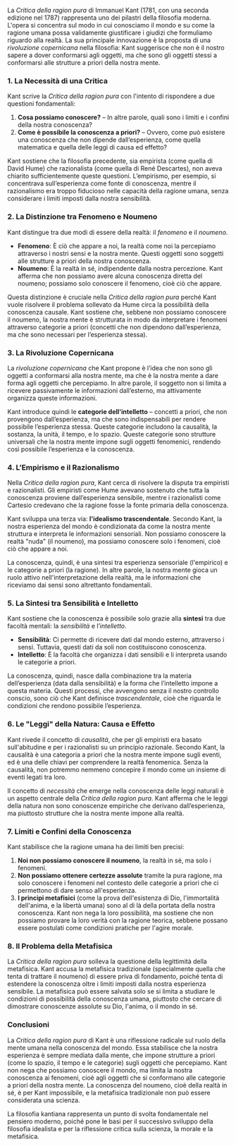 La _Critica della ragion pura_ di Immanuel Kant (1781, con una seconda edizione nel 1787) rappresenta uno dei pilastri della filosofia moderna. L'opera si concentra sul modo in cui conosciamo il mondo e su come la ragione umana possa validamente giustificare i giudizi che formuliamo riguardo alla realtà. La sua principale innovazione è la proposta di una _rivoluzione copernicana_ nella filosofia: Kant suggerisce che non è il nostro sapere a dover conformarsi agli oggetti, ma che sono gli oggetti stessi a conformarsi alle strutture a priori della nostra mente.

### 1. La Necessità di una Critica

Kant scrive la _Critica della ragion pura_ con l'intento di rispondere a due questioni fondamentali:

1. **Cosa possiamo conoscere?** – In altre parole, quali sono i limiti e i confini della nostra conoscenza?
2. **Come è possibile la conoscenza a priori?** – Ovvero, come può esistere una conoscenza che non dipende dall’esperienza, come quella matematica e quella delle leggi di causa ed effetto?

Kant sostiene che la filosofia precedente, sia empirista (come quella di David Hume) che razionalista (come quella di René Descartes), non aveva chiarito sufficientemente queste questioni. L’empirismo, per esempio, si concentrava sull’esperienza come fonte di conoscenza, mentre il razionalismo era troppo fiducioso nelle capacità della ragione umana, senza considerare i limiti imposti dalla nostra sensibilità.

### 2. La Distinzione tra Fenomeno e Noumeno

Kant distingue tra due modi di essere della realtà: il _fenomeno_ e il _noumeno_.

- **Fenomeno**: È ciò che appare a noi, la realtà come noi la percepiamo attraverso i nostri sensi e la nostra mente. Questi oggetti sono soggetti alle strutture a priori della nostra conoscenza.
- **Noumeno**: È la realtà in sé, indipendente dalla nostra percezione. Kant afferma che non possiamo avere alcuna conoscenza diretta del noumeno; possiamo solo conoscere il fenomeno, cioè ciò che appare.

Questa distinzione è cruciale nella _Critica della ragion pura_ perché Kant vuole risolvere il problema sollevato da Hume circa la possibilità della conoscenza causale. Kant sostiene che, sebbene non possiamo conoscere il noumeno, la nostra mente è strutturata in modo da interpretare i fenomeni attraverso categorie a priori (concetti che non dipendono dall’esperienza, ma che sono necessari per l’esperienza stessa).

### 3. La Rivoluzione Copernicana

La _rivoluzione copernicana_ che Kant propone è l’idea che non sono gli oggetti a conformarsi alla nostra mente, ma che è la nostra mente a dare forma agli oggetti che percepiamo. In altre parole, il soggetto non si limita a ricevere passivamente le informazioni dall’esterno, ma attivamente organizza queste informazioni.

Kant introduce quindi le **categorie dell'intelletto** – concetti a priori, che non provengono dall’esperienza, ma che sono indispensabili per rendere possibile l’esperienza stessa. Queste categorie includono la causalità, la sostanza, la unità, il tempo, e lo spazio. Queste categorie sono strutture universali che la nostra mente impone sugli oggetti fenomenici, rendendo così possibile l’esperienza e la conoscenza.

### 4. L’Empirismo e il Razionalismo

Nella _Critica della ragion pura_, Kant cerca di risolvere la disputa tra empiristi e razionalisti. Gli empiristi come Hume avevano sostenuto che tutta la conoscenza proviene dall’esperienza sensibile, mentre i razionalisti come Cartesio credevano che la ragione fosse la fonte primaria della conoscenza.

Kant sviluppa una terza via: **l'idealismo trascendentale**. Secondo Kant, la nostra esperienza del mondo è condizionata da come la nostra mente struttura e interpreta le informazioni sensoriali. Non possiamo conoscere la realtà "nuda" (il noumeno), ma possiamo conoscere solo i fenomeni, cioè ciò che appare a noi.

La conoscenza, quindi, è una sintesi tra esperienza sensoriale (l'empirico) e le categorie a priori (la ragione). In altre parole, la nostra mente gioca un ruolo attivo nell'interpretazione della realtà, ma le informazioni che riceviamo dai sensi sono altrettanto fondamentali.

### 5. La Sintesi tra Sensibilità e Intelletto

Kant sostiene che la conoscenza è possibile solo grazie alla **sintesi** tra due facoltà mentali: la _sensibilità_ e l’_intelletto_.

- **Sensibilità**: Ci permette di ricevere dati dal mondo esterno, attraverso i sensi. Tuttavia, questi dati da soli non costituiscono conoscenza.
- **Intelletto**: È la facoltà che organizza i dati sensibili e li interpreta usando le categorie a priori.

La conoscenza, quindi, nasce dalla combinazione tra la materia dell’esperienza (data dalla sensibilità) e la forma che l’intelletto impone a questa materia. Questi processi, che avvengono senza il nostro controllo conscio, sono ciò che Kant definisce _trascendentale_, cioè che riguarda le condizioni che rendono possibile l’esperienza.

### 6. Le "Leggi" della Natura: Causa e Effetto

Kant rivede il concetto di _causalità_, che per gli empiristi era basato sull'abitudine e per i razionalisti su un principio razionale. Secondo Kant, la causalità è una categoria a priori che la nostra mente impone sugli eventi, ed è una delle chiavi per comprendere la realtà fenomenica. Senza la causalità, non potremmo nemmeno concepire il mondo come un insieme di eventi legati tra loro.

Il concetto di _necessità_ che emerge nella conoscenza delle leggi naturali è un aspetto centrale della _Critica della ragion pura_. Kant afferma che le leggi della natura non sono conoscenze empiriche che derivano dall’esperienza, ma piuttosto strutture che la nostra mente impone alla realtà.

### 7. Limiti e Confini della Conoscenza

Kant stabilisce che la ragione umana ha dei limiti ben precisi:

1. **Noi non possiamo conoscere il noumeno**, la realtà in sé, ma solo i fenomeni.
2. **Non possiamo ottenere certezze assolute** tramite la pura ragione, ma solo conoscere i fenomeni nel contesto delle categorie a priori che ci permettono di dare senso all'esperienza.
3. **I principi metafisici** (come la prova dell'esistenza di Dio, l'immortalità dell'anima, e la libertà umana) sono al di là della portata della nostra conoscenza. Kant non nega la loro possibilità, ma sostiene che non possiamo provare la loro verità con la ragione teorica, sebbene possano essere postulati come condizioni pratiche per l'agire morale.

### 8. Il Problema della Metafisica

La _Critica della ragion pura_ solleva la questione della legittimità della metafisica. Kant accusa la metafisica tradizionale (specialmente quella che tenta di trattare il noumeno) di essere priva di fondamento, poiché tenta di estendere la conoscenza oltre i limiti imposti dalla nostra esperienza sensibile. La metafisica può essere salvata solo se si limita a studiare le condizioni di possibilità della conoscenza umana, piuttosto che cercare di dimostrare conoscenze assolute su Dio, l'anima, o il mondo in sé.

### Conclusioni

La _Critica della ragion pura_ di Kant è una riflessione radicale sul ruolo della mente umana nella conoscenza del mondo. Essa stabilisce che la nostra esperienza è sempre mediata dalla mente, che impone strutture a priori (come lo spazio, il tempo e le categorie) sugli oggetti che percepiamo. Kant non nega che possiamo conoscere il mondo, ma limita la nostra conoscenza ai fenomeni, cioè agli oggetti che si conformano alle categorie a priori della nostra mente. La conoscenza del noumeno, cioè della realtà in sé, è per Kant impossibile, e la metafisica tradizionale non può essere considerata una scienza.

La filosofia kantiana rappresenta un punto di svolta fondamentale nel pensiero moderno, poiché pone le basi per il successivo sviluppo della filosofia idealista e per la riflessione critica sulla scienza, la morale e la metafisica.